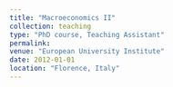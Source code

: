 ```yaml
---
title: "Macroeconomics II"
collection: teaching
type: "PhD course, Teaching Assistant"
permalink: 
venue: "European University Institute"
date: 2012-01-01
location: "Florence, Italy"
---
```

